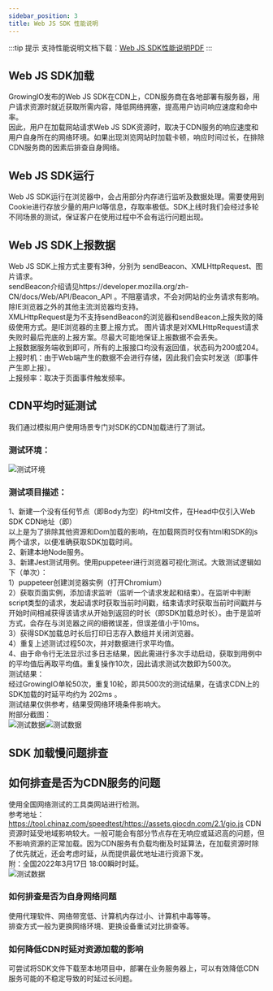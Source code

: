 ```yaml
---
sidebar_position: 3
title: Web JS SDK 性能说明
---
```


:::tip 提示
支持性能说明文档下载：[Web JS SDK性能说明PDF](../../../static/pdf/Web%20JS%20SDK%20性能说明.pdf)
:::

## Web JS SDK加载
GrowingIO发布的Web JS SDK在CDN上，CDN服务商在各地部署有服务器，用户请求资源时就近获取所需内容，降低网络拥塞，提高用户访问响应速度和命中率。<br/>
因此，用户在加载网站请求Web JS SDK资源时，取决于CDN服务的响应速度和用户自身所在的网络环境。如果出现浏览网站时加载卡顿，响应时间过长，在排除CDN服务商的因素后排查自身网络。
## Web JS SDK运行
Web JS SDK运行在浏览器中，会占用部分内存进行监听及数据处理。需要使用到Cookie进行存放少量的用户Id等信息，存取率极低。SDK上线时我们会经过多轮不同场景的测试，保证客户在使用过程中不会有运行问题出现。
## Web JS SDK上报数据
Web JS SDK上报方式主要有3种，分别为 sendBeacon、XMLHttpRequest、图片请求。<br/>
sendBeacon介绍请见https://developer.mozilla.org/zh-CN/docs/Web/API/Beacon_API 。不阻塞请求，不会对网站的业务请求有影响。除IE浏览器之外的其他主流浏览器均支持。<br/>
XMLHttpRequest是为不支持sendBeacon的浏览器和sendBeacon上报失败的降级使用方式。是IE浏览器的主要上报方式。
图片请求是对XMLHttpRequest请求失败时最后兜底的上报方案。尽最大可能地保证上报数据不会丢失。<br/>
上报数据服务端收到即可，所有的上报接口均没有返回值，状态码为200或204。<br/>
上报时机：由于Web端产生的数据不会进行存储，因此我们会实时发送（即事件产生即上报）。<br/>
上报频率：取决于页面事件触发频率。
## CDN平均时延测试
我们通过模拟用户使用场景专门对SDK的CDN加载进行了测试。
### 测试环境：
![测试环境](../../../static/img/sdk-performance/device-param.png)

### 测试项目描述：
1、新建一个没有任何节点（即Body为空）的Html文件，在Head中仅引入Web SDK CDN地址（即<script src="https://assets.giocdn.com/2.1/gio.js" type="text/javascript"></script>）<br/>
以上是为了排除其他资源和Dom加载的影响，在加载网页时仅有html和SDK的js两个请求，以便准确获取SDK加载时间。<br/>
2、新建本地Node服务。<br/>
3、新建Jest测试用例。使用puppeteer进行浏览器可视化测试。大致测试逻辑如下（单次）：<br/>
1）puppeteer创建浏览器实例（打开Chromium）<br/>
2）获取页面实例，添加请求监听（监听一个请求发起和结束）。在监听中判断script类型的请求，发起请求时获取当前时间戳，结束请求时获取当前时间戳并与开始时间相减获得该请求从开始到返回的时长（即SDK加载总时长）。由于是监听方式，会存在与浏览器之间的细微误差，但误差值小于10ms。<br/>
3）获得SDK加载总时长后打印日志存入数组并关闭浏览器。<br/>
4）重复上述测试过程50次，并对数据进行求平均值。<br/>
4、由于命令行无法显示过多日志结果，因此需进行多次手动启动，获取到用例中的平均值后再取平均值。重复操作10次，因此请求测试次数即为500次。<br/>
测试结果：<br/>
经过GrowingIO单轮50次，重复10轮，即共500次的测试结果，在请求CDN上的SDK加载的时延平均约为 202ms 。<br/>
测试结果仅供参考，结果受网络环境条件影响大。<br/>
附部分截图：<br/>
![测试数据](../../../static/img/sdk-performance/web-performance-1.png)![测试数据](../../../static/img/sdk-performance/web-performance-2.png)



## SDK 加载慢问题排查
## 如何排查是否为CDN服务的问题
使用全国网络测试的工具类网站进行检测。<br/>
参考地址：https://tool.chinaz.com/speedtest/https://assets.giocdn.com/2.1/gio.js
CDN资源时延受地域影响较大。一般可能会有部分节点存在无响应或延迟高的问题，但不影响资源的正常加载。因为CDN服务有负载均衡及时延算法，在加载资源时除了优先就近，还会考虑时延，从而提供最优地址进行资源下发。<br/>
附：全国2022年3月17日 18:00瞬时时延。<br/>
![测试数据](../../../static/img/sdk-performance/web-performance-3.png)

### 如何排查是否为自身网络问题
使用代理软件、网络带宽低、计算机内存过小、计算机中毒等等。<br/>
排查方式一般为更换网络环境、更换设备重试对比排查等。<br/>
### 如何降低CDN时延对资源加载的影响
可尝试将SDK文件下载至本地项目中，部署在业务服务器上，可以有效降低CDN服务可能的不稳定导致的时延过长问题。
